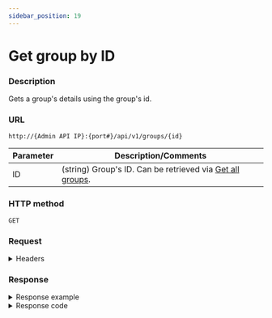 ```yaml
---
sidebar_position: 19
---
```


# Get group by ID

### Description

Gets a group's details using the group's id.

### URL

`http://{Admin API IP}:{port#}/api/v1/groups/{id}`

| Parameter | Description/Comments |
| --- | --- |
| ID | (string) Group's ID. Can be retrieved via [Get all groups](./get-all-groups.md).|

### HTTP method

`GET`

### Request

<details>
<summary>Headers</summary>

Example header format:

`Authorization: Basic <authorization token returned from the login method>`

`Content-Type: application/json`

</details>

### Response
<details>
<summary>Response example</summary>

```javascript
{
    "ParentIds": null,
    "Sid": "42038eb9-9a58-4298-8a38-0be6f4d3b87a",
    "Name": "my group",
    "Description": "my group's description",
    "ViewOnly": false,
    "groupType": "UserDefined",
    "groupRole": "Regular",
    "Id": 7
}
```
</details>

<details>
<summary>Response code</summary>

```javascript
200 OK
```
</details>
